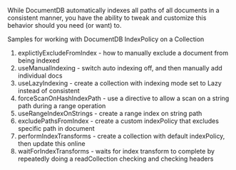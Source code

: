 While DocumentDB automatically indexes all paths of all documents in a consistent manner, you have the ability to tweak and customize this
behavior should you need (or want) to. 

Samples for working with DocumentDB IndexPolicy on a Collection

1. explictlyExcludeFromIndex - how to manually exclude a document from being indexed 
2. useManualIndexing         - switch auto indexing off, and then manually add individual docs 
3. useLazyIndexing           - create a collection with indexing mode set to Lazy instead of consistent 
4. forceScanOnHashIndexPath  - use a directive to allow a scan on a string path during a range operation 
5. useRangeIndexOnStrings    - create a range index on string path 
6. excludePathsFromIndex     - create a custom indexPolicy that excludes specific path in document 
7. performIndexTransforms    - create a collection with default indexPolicy, then update this online
8. waitForIndexTransforms    - waits for index transform to complete by repeatedly doing a readCollection checking and checking headers



